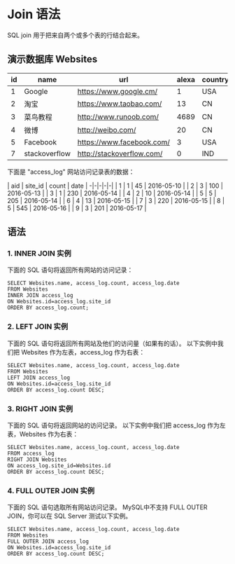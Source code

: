 # Join 语法

SQL join 用于把来自两个或多个表的行结合起来。

## 演示数据库 Websites

| id | name         | url                       | alexa | country |
-|-|-|-|-|
| 1  | Google       | https://www.google.cm/    | 1     | USA     |
| 2  | 淘宝          | https://www.taobao.com/   | 13    | CN      |
| 3  | 菜鸟教程      | http://www.runoob.com/    | 4689  | CN      |
| 4  | 微博          | http://weibo.com/         | 20    | CN      |
| 5  | Facebook     | https://www.facebook.com/ | 3     | USA     |
| 7  | stackoverflow | http://stackoverflow.com/ |   0 | IND     |

下面是 "access_log" 网站访问记录表的数据：

| aid | site_id | count | date       |
-|-|-|-|-|
|   1 |       1 |    45 | 2016-05-10 |
|   2 |       3 |   100 | 2016-05-13 |
|   3 |       1 |   230 | 2016-05-14 |
|   4 |       2 |    10 | 2016-05-14 |
|   5 |       5 |   205 | 2016-05-14 |
|   6 |       4 |    13 | 2016-05-15 |
|   7 |       3 |   220 | 2016-05-15 |
|   8 |       5 |   545 | 2016-05-16 |
|   9 |       3 |   201 | 2016-05-17 |

## 语法

### 1. INNER JOIN 实例

下面的 SQL 语句将返回所有网站的访问记录：

```join
SELECT Websites.name, access_log.count, access_log.date
FROM Websites
INNER JOIN access_log
ON Websites.id=access_log.site_id
ORDER BY access_log.count;
```

### 2. LEFT JOIN 实例

下面的 SQL 语句将返回所有网站及他们的访问量（如果有的话）。
以下实例中我们把 Websites 作为左表，access_log 作为右表：

```实例
SELECT Websites.name, access_log.count, access_log.date
FROM Websites
LEFT JOIN access_log
ON Websites.id=access_log.site_id
ORDER BY access_log.count DESC;
```

### 3. RIGHT JOIN 实例

下面的 SQL 语句将返回网站的访问记录。
以下实例中我们把 access_log 作为左表，Websites 作为右表：

```实例
SELECT Websites.name, access_log.count, access_log.date
FROM access_log
RIGHT JOIN Websites
ON access_log.site_id=Websites.id
ORDER BY access_log.count DESC;
```

### 4. FULL OUTER JOIN 实例

下面的 SQL 语句选取所有网站访问记录。
MySQL中不支持 FULL OUTER JOIN，你可以在 SQL Server 测试以下实例。

```实例
SELECT Websites.name, access_log.count, access_log.date
FROM Websites
FULL OUTER JOIN access_log
ON Websites.id=access_log.site_id
ORDER BY access_log.count DESC;
```
